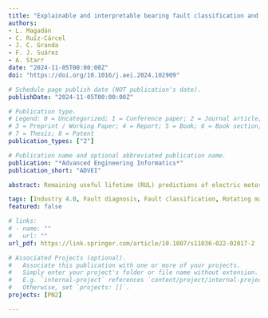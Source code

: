 ```yaml
---
title: "Explainable and interpretable bearing fault classification and diagnosis under limited data"
authors:
- L. Magadán
- C. Ruíz-Cárcel
- J. C. Granda
- F. J. Suárez
- A. Starr
date: "2024-11-05T00:00:00Z"
doi: "https://doi.org/10.1016/j.aei.2024.102909"

# Schedule page publish date (NOT publication's date).
publishDate: "2024-11-05T00:00:00Z"

# Publication type.
# Legend: 0 = Uncategorized; 1 = Conference paper; 2 = Journal article;
# 3 = Preprint / Working Paper; 4 = Report; 5 = Book; 6 = Book section;
# 7 = Thesis; 8 = Patent
publication_types: ["2"]

# Publication name and optional abbreviated publication name.
publication: "*Advanced Engineering Informatics*"
publication_short: "ADVEI"

abstract: Remaining useful lifetime (RUL) predictions of electric motors are of vital importance in the maintenance and reduction of repair costs. Thanks to technological advances associated with Industry 4.0, physical models used for prediction and prognostics have been replaced by data-driven models that do not require specialized staff for feature selection, as the model itself learns what features are important. However, these models are usually trained and tested with the same datasets. That makes it difficult to reuse models with different datasets, so they should be retrained with data from the specific motor being analyzed. This paper presents a novel and robust health prognostics technique that predicts the remaining useful lifetime of the bearings of electric motors under different motor conditions (shaft frequency, load, type of bearing) without retraining or fine-tuning the model used. The model integrates the frequency-domain signal analysis and a stacked autoencoder (SAE) with a bidirectional long short-term memory (BiLSTM) neural network. The proposed model is trained with the IMS-bearing dataset and is then tested with IMS, FEMTO, and XJTU-SY datasets without retraining it, providing accurate results in all of them, and proving its robustness with different electric motors and work conditions.

tags: [Industry 4.0, Fault diagnosis, Fault classification, Rotating machinery, Dynamic time warping, Stacked autoencoder, Explainable AI]
featured: false

# links:
# - name: ""
#   url: ""
url_pdf: https://link.springer.com/article/10.1007/s11036-022-02017-2

# Associated Projects (optional).
#   Associate this publication with one or more of your projects.
#   Simply enter your project's folder or file name without extension.
#   E.g. `internal-project` references `content/project/internal-project/index.md`.
#   Otherwise, set `projects: []`.
projects: [PN2]

---
```

